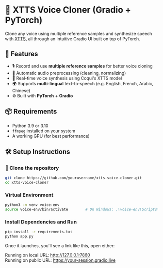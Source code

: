 # 🎤 XTTS Voice Cloner (Gradio + PyTorch)

Clone any voice using multiple reference samples and synthesize speech with [XTTS](https://github.com/coqui-ai/TTS), all through an intuitive Gradio UI built on top of PyTorch.

## 🚀 Features

- 🎙️ Record and use **multiple reference samples** for better voice cloning  
- 🧼 Automatic audio preprocessing (cleaning, normalizing)  
- 🧠 Real-time voice synthesis using Coqui's XTTS model  
- 🌍 Supports **multi-lingual** text-to-speech (e.g. English, French, Arabic, Chinese)  
- ⚙️ Built with **PyTorch** + **Gradio**

## 📦 Requirements

- Python 3.9 or 3.10  
- `ffmpeg` installed on your system  
- A working GPU (for best performance)

## 🛠 Setup Instructions

### 📁 Clone the repository

```bash
git clone https://github.com/yourusername/xtts-voice-cloner.git
cd xtts-voice-cloner
```
### Virtual Environment
``` bash
python3 -m venv voice-env
source voice-env/bin/activate        # On Windows: .\voice-env\Scripts\activate
```

### Install Dependencies and Run
``` bash
pip install -r requirements.txt
python app.py
```
Once it launches, you'll see a link like this, open either:

Running on local URL: http://127.0.0.1:7860  
Running on public URL: https://your-session.gradio.live
